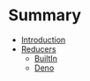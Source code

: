 # Summary

- [Introduction](./introduction.md)
- [Reducers](./reducers/README.md)
    - [BuiltIn](./reducers/builtin.md)
    - [Deno](./reducers/deno.md)
